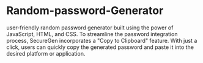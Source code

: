 # Random-password-Generator
user-friendly random password generator built using the power of JavaScript, HTML, and CSS.
To streamline the password integration process, SecureGen incorporates a "Copy to Clipboard" feature. With just a click, users can quickly copy the generated password and paste it into the desired platform or application.
